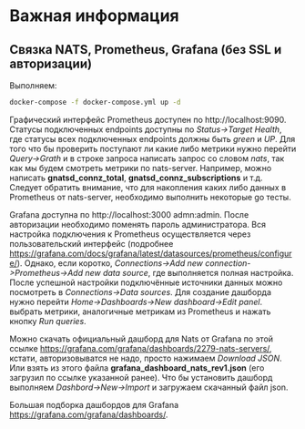 # Важная информация

## Связка NATS, Prometheus, Grafana (без SSL и авторизации)

Выполняем:

```bash
docker-compose -f docker-compose.yml up -d
```

Графический интерфейс Prometheus доступен по http://localhost:9090. Статусы подключенных endpoints доступны по _Status->Target Health_, где статусы всех подключенных endpoints должны быть _green_ и _UP_. Для того что бы проверить поступают ли какие либо метрики нужно перейти _Query->Grath_ и в строке запроса написать запрос со словом _nats_, так как мы будем смотреть метрики по nats-server.
Например, можно написать **gnatsd_connz_total**, **gnatsd_connz_subscriptions** и т.д. Следует обратить внимание, что для накопления каких либо данных в Prometheus от nats-server, необходимо выполнить некоторые go тесты.

Grafana доступна по http://localhost:3000 admn:admin. После авторизации необходимо поменять пароль администратора. Вся настройка подключения к Prometheus осуществляется через пользовательский интерфейс (подробнее https://grafana.com/docs/grafana/latest/datasources/prometheus/configure/).
Однако, если коротко, _Connections->Add new connection->Prometheus->Add new data source_, где выполняется полная настройка. После успешной настройки подключённые источники данных можно посмотреть в _Connections->Data sources_.
Для создание дашборда нужно перейти _Home->Dashboards->New dashboard->Edit panel_. выбрать метрики, аналогичные метрикам из Prometheus и нажать кнопку _Run queries_.

Можно скачать официальный дашборд для Nats от Grafana по этой ссылке https://grafana.com/grafana/dashboards/2279-nats-servers/, кстати, авторизовыватся не надо, просто нажимаем _Download JSON_. Или взять из этого файла **grafana_dashboard_nats_rev1.json** (его загрузил по ссылке указанной ранее). Что бы установить дашборд выполняем _Dashbord->New->Import_ и загружаем скачанный файл json.

Большая подборка дашбордов для Grafana https://grafana.com/grafana/dashboards/.
